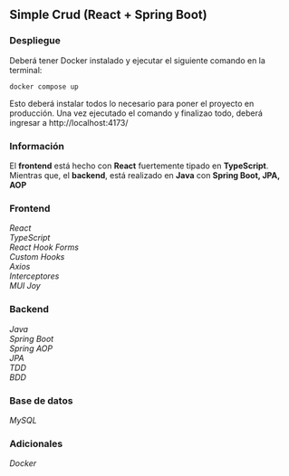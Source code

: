 ## Simple Crud (React + Spring Boot)

### Despliegue

Deberá tener Docker instalado y ejecutar el siguiente comando en la terminal:

```
docker compose up
```

Esto deberá instalar todos lo necesario para poner el proyecto en producción. Una vez ejecutado el comando y finalizao todo, deberá ingresar a http://localhost:4173/

### Información

El <b>frontend</b> está hecho con <b>React</b> fuertemente tipado en <b>TypeScript</b>. Mientras que, el <b>backend</b>, está realizado en <b>Java</b> con <b>Spring Boot, JPA, AOP</b>

### Frontend
<i>React</i>
<br/>
<i>TypeScript</i>
<br/>
<i>React Hook Forms</i>
<br/>
<i>Custom Hooks</i>
<br/>
<i>Axios</i>
<br/>
<i>Interceptores</i>
<br/>
<i>MUI Joy</i>

### Backend
<i>Java</i>
<br/>
<i>Spring Boot</i>
<br/>
<i>Spring AOP</i>
<br/>
<i>JPA</i>
<br/>
<i>TDD</i>
<br/>
<i>BDD</i>

### Base de datos
<i>MySQL</i>

### Adicionales
<i>Docker</i>

